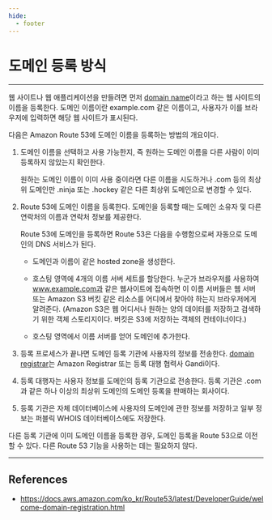 ```yaml
---
hide:
  - footer
---
```


# 도메인 등록 방식

---

웹 사이트나 웹 애플리케이션을 만들려면 먼저 [domain name](https://docs.aws.amazon.com/ko_kr/Route53/latest/DeveloperGuide/route-53-concepts.html#route-53-concepts-domain-name)이라고 하는 웹 사이트의 이름을 등록한다. 도메인 이름이란 example.com 같은 이름이고, 사용자가 이를 브라우저에 입력하면 해당 웹 사이트가 표시된다.

다음은 Amazon Route 53에 도메인 이름을 등록하는 방법의 개요이다.

1. 도메인 이름을 선택하고 사용 가능한지, 즉 원하는 도메인 이름을 다른 사람이 이미 등록하지 않았는지 확인한다.

    원하는 도메인 이름이 이미 사용 중이라면 다른 이름을 시도하거나 .com 등의 최상위 도메인만 .ninja 또는 .hockey 같은 다른 최상위 도메인으로 변경할 수 있다.

2. Route 53에 도메인 이름을 등록한다. 도메인을 등록할 때는 도메인 소유자 및 다른 연락처의 이름과 연락처 정보를 제공한다.

    Route 53에 도메인을 등록하면 Route 53은 다음을 수행함으로써 자동으로 도메인의 DNS 서비스가 된다.

    - 도메인과 이름이 같은 hosted zone을 생성한다.

    - 호스팅 영역에 4개의 이름 서버 세트를 할당한다. 누군가 브라우저를 사용하여 www.example.com과 같은 웹사이트에 접속하면 이 이름 서버들은 웹 서버 또는 Amazon S3 버킷 같은 리소스를 어디에서 찾아야 하는지 브라우저에게 알려준다. (Amazon S3은 웹 어디서나 원하는 양의 데이터를 저장하고 검색하기 위한 객체 스토리지이다. 버킷은 S3에 저장하는 객체의 컨테이너이다.)

    - 호스팅 영역에서 이름 서버를 얻어 도메인에 추가한다.

3. 등록 프로세스가 끝나면 도메인 등록 기관에 사용자의 정보를 전송한다. [domain registrar](https://docs.aws.amazon.com/ko_kr/Route53/latest/DeveloperGuide/route-53-concepts.html#route-53-concepts-domain-registrar)는 Amazon Registrar 또는 등록 대행 협력사 Gandi이다.

4. 등록 대행자는 사용자 정보를 도메인의 등록 기관으로 전송한다. 등록 기관은 .com과 같은 하나 이상의 최상위 도메인의 도메인 등록을 판매하는 회사이다.

5. 등록 기관은 자체 데이터베이스에 사용자의 도메인에 관한 정보를 저장하고 일부 정보는 퍼블릭 WHOIS 데이터베이스에도 저장한다.

다른 등록 기관에 이미 도메인 이름을 등록한 경우, 도메인 등록을 Route 53으로 이전할 수 있다. 다른 Route 53 기능을 사용하는 데는 필요하지 않다.

---

## References

- <https://docs.aws.amazon.com/ko_kr/Route53/latest/DeveloperGuide/welcome-domain-registration.html>
